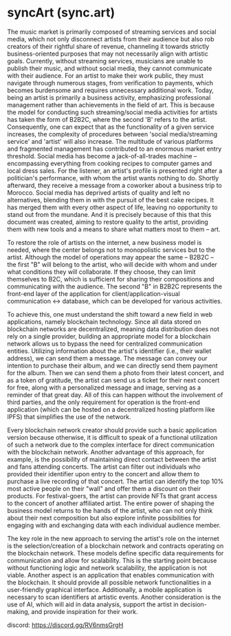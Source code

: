 # syncArt (sync.art)

The music market is primarily composed of streaming services and social media, which not only disconnect artists from their audience but also rob creators of their rightful share of revenue, channeling it towards strictly business-oriented purposes that may not necessarily align with artistic goals. Currently, without streaming services, musicians are unable to publish their music, and without social media, they cannot communicate with their audience. For an artist to make their work public, they must navigate through numerous stages, from verification to payments, which becomes burdensome and requires unnecessary additional work. Today, being an artist is primarily a business activity, emphasizing professional management rather than achievements in the field of art. This is because the model for conducting such streaming/social media activities for artists has taken the form of B2B2C, where the second 'B' refers to the artist. Consequently, one can expect that as the functionality of a given service increases, the complexity of procedures between 'social media/streaming service' and 'artist' will also increase. The multitude of various platforms and fragmented management has contributed to an enormous market entry threshold. Social media has become a jack-of-all-trades machine – encompassing everything from cooking recipes to computer games and local dress sales. For the listener, an artist's profile is presented right after a politician's performance, with whom the artist wants nothing to do. Shortly afterward, they receive a message from a coworker about a business trip to Morocco. Social media has deprived artists of quality and left no alternatives, blending them in with the pursuit of the best cake recipes. It has merged them with every other aspect of life, leaving no opportunity to stand out from the mundane. And it is precisely because of this that this document was created, aiming to restore quality to the artist, providing them with new tools and a means to share what matters most to them – art.

To restore the role of artists on the internet, a new business model is needed, where the center belongs not to monopolistic services but to the artist. Although the model of operations may appear the same – B2B2C – the first "B" will belong to the artist, who will decide with whom and under what conditions they will collaborate. If they choose, they can limit themselves to B2C, which is sufficient for sharing their compositions and communicating with the audience. The second "B" in B2B2C represents the front-end layer of the application for client/application-visual communication <-> database, which can be developed for various activities.

To achieve this, one must understand the shift toward a new field in web applications, namely blockchain technology. Since all data stored on blockchain networks are decentralized, meaning data distribution does not rely on a single provider, building an appropriate model for a blockchain network allows us to bypass the need for centralized communication entities. Utilizing information about the artist's identifier (i.e., their wallet address), we can send them a message. The message can convey our intention to purchase their album, and we can directly send them payment for the album. Then we can send them a photo from their latest concert, and as a token of gratitude, the artist can send us a ticket for their next concert for free, along with a personalized message and image, serving as a reminder of that great day. All of this can happen without the involvement of third parties, and the only requirement for operation is the front-end application (which can be hosted on a decentralized hosting platform like IPFS) that simplifies the use of the network.

Every blockchain network creator should provide such a basic application version because otherwise, it is difficult to speak of a functional utilization of such a network due to the complex interface for direct communication with the blockchain network. Another advantage of this approach, for example, is the possibility of maintaining direct contact between the artist and fans attending concerts. The artist can filter out individuals who provided their identifier upon entry to the concert and allow them to purchase a live recording of that concert. The artist can identify the top 10% most active people on their "wall" and offer them a discount on their products. For festival-goers, the artist can provide NFTs that grant access to the concert of another affiliated artist. The entire power of shaping the business model returns to the hands of the artist, who can not only think about their next composition but also explore infinite possibilities for engaging with and exchanging data with each individual audience member.

The key role in the new approach to serving the artist's role on the internet is the selection/creation of a blockchain network and contracts operating on the blockchain network. These models define specific data requirements for communication and allow for scalability. This is the starting point because without functioning logic and network scalability, the application is not viable. Another aspect is an application that enables communication with the blockchain. It should provide all possible network functionalities in a user-friendly graphical interface. Additionally, a mobile application is necessary to scan identifiers at artistic events. Another consideration is the use of AI, which will aid in data analysis, support the artist in decision-making, and provide inspiration for their work.


discord: https://discord.gg/RV6nmsGrgH
